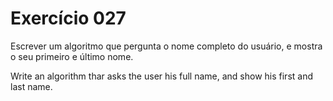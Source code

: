 # Exercício 027
Escrever um algoritmo que pergunta o nome completo do usuário, e mostra
o seu primeiro e último nome.

Write an algorithm thar asks the user his full name, and show his first
and last name.